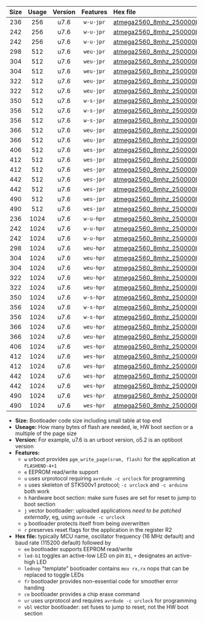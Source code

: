 |Size|Usage|Version|Features|Hex file|
|:-:|:-:|:-:|:-:|:--|
|236|256|u7.6|`w-u-jpr`|[atmega2560_8mhz_250000bps_ur_vbl.hex](https://raw.githubusercontent.com/stefanrueger/urboot/main/bootloaders/atmega2560/fcpu_8mhz/250000_bps/atmega2560_8mhz_250000bps_ur_vbl.hex)|
|242|256|u7.6|`w-u-jpr`|[atmega2560_8mhz_250000bps_led+b7_ur_vbl.hex](https://raw.githubusercontent.com/stefanrueger/urboot/main/bootloaders/atmega2560/fcpu_8mhz/250000_bps/atmega2560_8mhz_250000bps_led+b7_ur_vbl.hex)|
|242|256|u7.6|`w-u-jpr`|[atmega2560_8mhz_250000bps_lednop_ur_vbl.hex](https://raw.githubusercontent.com/stefanrueger/urboot/main/bootloaders/atmega2560/fcpu_8mhz/250000_bps/atmega2560_8mhz_250000bps_lednop_ur_vbl.hex)|
|298|512|u7.6|`weu-jpr`|[atmega2560_8mhz_250000bps_ee_ur_vbl.hex](https://raw.githubusercontent.com/stefanrueger/urboot/main/bootloaders/atmega2560/fcpu_8mhz/250000_bps/atmega2560_8mhz_250000bps_ee_ur_vbl.hex)|
|304|512|u7.6|`weu-jpr`|[atmega2560_8mhz_250000bps_ee_led+b7_ur_vbl.hex](https://raw.githubusercontent.com/stefanrueger/urboot/main/bootloaders/atmega2560/fcpu_8mhz/250000_bps/atmega2560_8mhz_250000bps_ee_led+b7_ur_vbl.hex)|
|304|512|u7.6|`weu-jpr`|[atmega2560_8mhz_250000bps_ee_lednop_ur_vbl.hex](https://raw.githubusercontent.com/stefanrueger/urboot/main/bootloaders/atmega2560/fcpu_8mhz/250000_bps/atmega2560_8mhz_250000bps_ee_lednop_ur_vbl.hex)|
|322|512|u7.6|`weu-jpr`|[atmega2560_8mhz_250000bps_ee_led+b7_fr_ur_vbl.hex](https://raw.githubusercontent.com/stefanrueger/urboot/main/bootloaders/atmega2560/fcpu_8mhz/250000_bps/atmega2560_8mhz_250000bps_ee_led+b7_fr_ur_vbl.hex)|
|322|512|u7.6|`weu-jpr`|[atmega2560_8mhz_250000bps_ee_lednop_fr_ur_vbl.hex](https://raw.githubusercontent.com/stefanrueger/urboot/main/bootloaders/atmega2560/fcpu_8mhz/250000_bps/atmega2560_8mhz_250000bps_ee_lednop_fr_ur_vbl.hex)|
|350|512|u7.6|`w-s-jpr`|[atmega2560_8mhz_250000bps_vbl.hex](https://raw.githubusercontent.com/stefanrueger/urboot/main/bootloaders/atmega2560/fcpu_8mhz/250000_bps/atmega2560_8mhz_250000bps_vbl.hex)|
|356|512|u7.6|`w-s-jpr`|[atmega2560_8mhz_250000bps_led+b7_vbl.hex](https://raw.githubusercontent.com/stefanrueger/urboot/main/bootloaders/atmega2560/fcpu_8mhz/250000_bps/atmega2560_8mhz_250000bps_led+b7_vbl.hex)|
|356|512|u7.6|`w-s-jpr`|[atmega2560_8mhz_250000bps_lednop_vbl.hex](https://raw.githubusercontent.com/stefanrueger/urboot/main/bootloaders/atmega2560/fcpu_8mhz/250000_bps/atmega2560_8mhz_250000bps_lednop_vbl.hex)|
|366|512|u7.6|`weu-jpr`|[atmega2560_8mhz_250000bps_ee_led+b7_fr_ce_ur_vbl.hex](https://raw.githubusercontent.com/stefanrueger/urboot/main/bootloaders/atmega2560/fcpu_8mhz/250000_bps/atmega2560_8mhz_250000bps_ee_led+b7_fr_ce_ur_vbl.hex)|
|366|512|u7.6|`weu-jpr`|[atmega2560_8mhz_250000bps_ee_lednop_fr_ce_ur_vbl.hex](https://raw.githubusercontent.com/stefanrueger/urboot/main/bootloaders/atmega2560/fcpu_8mhz/250000_bps/atmega2560_8mhz_250000bps_ee_lednop_fr_ce_ur_vbl.hex)|
|406|512|u7.6|`wes-jpr`|[atmega2560_8mhz_250000bps_ee_vbl.hex](https://raw.githubusercontent.com/stefanrueger/urboot/main/bootloaders/atmega2560/fcpu_8mhz/250000_bps/atmega2560_8mhz_250000bps_ee_vbl.hex)|
|412|512|u7.6|`wes-jpr`|[atmega2560_8mhz_250000bps_ee_led+b7_vbl.hex](https://raw.githubusercontent.com/stefanrueger/urboot/main/bootloaders/atmega2560/fcpu_8mhz/250000_bps/atmega2560_8mhz_250000bps_ee_led+b7_vbl.hex)|
|412|512|u7.6|`wes-jpr`|[atmega2560_8mhz_250000bps_ee_lednop_vbl.hex](https://raw.githubusercontent.com/stefanrueger/urboot/main/bootloaders/atmega2560/fcpu_8mhz/250000_bps/atmega2560_8mhz_250000bps_ee_lednop_vbl.hex)|
|442|512|u7.6|`wes-jpr`|[atmega2560_8mhz_250000bps_ee_led+b7_fr_vbl.hex](https://raw.githubusercontent.com/stefanrueger/urboot/main/bootloaders/atmega2560/fcpu_8mhz/250000_bps/atmega2560_8mhz_250000bps_ee_led+b7_fr_vbl.hex)|
|442|512|u7.6|`wes-jpr`|[atmega2560_8mhz_250000bps_ee_lednop_fr_vbl.hex](https://raw.githubusercontent.com/stefanrueger/urboot/main/bootloaders/atmega2560/fcpu_8mhz/250000_bps/atmega2560_8mhz_250000bps_ee_lednop_fr_vbl.hex)|
|490|512|u7.6|`wes-jpr`|[atmega2560_8mhz_250000bps_ee_led+b7_fr_ce_vbl.hex](https://raw.githubusercontent.com/stefanrueger/urboot/main/bootloaders/atmega2560/fcpu_8mhz/250000_bps/atmega2560_8mhz_250000bps_ee_led+b7_fr_ce_vbl.hex)|
|490|512|u7.6|`wes-jpr`|[atmega2560_8mhz_250000bps_ee_lednop_fr_ce_vbl.hex](https://raw.githubusercontent.com/stefanrueger/urboot/main/bootloaders/atmega2560/fcpu_8mhz/250000_bps/atmega2560_8mhz_250000bps_ee_lednop_fr_ce_vbl.hex)|
|236|1024|u7.6|`w-u-hpr`|[atmega2560_8mhz_250000bps_ur.hex](https://raw.githubusercontent.com/stefanrueger/urboot/main/bootloaders/atmega2560/fcpu_8mhz/250000_bps/atmega2560_8mhz_250000bps_ur.hex)|
|242|1024|u7.6|`w-u-hpr`|[atmega2560_8mhz_250000bps_led+b7_ur.hex](https://raw.githubusercontent.com/stefanrueger/urboot/main/bootloaders/atmega2560/fcpu_8mhz/250000_bps/atmega2560_8mhz_250000bps_led+b7_ur.hex)|
|242|1024|u7.6|`w-u-hpr`|[atmega2560_8mhz_250000bps_lednop_ur.hex](https://raw.githubusercontent.com/stefanrueger/urboot/main/bootloaders/atmega2560/fcpu_8mhz/250000_bps/atmega2560_8mhz_250000bps_lednop_ur.hex)|
|298|1024|u7.6|`weu-hpr`|[atmega2560_8mhz_250000bps_ee_ur.hex](https://raw.githubusercontent.com/stefanrueger/urboot/main/bootloaders/atmega2560/fcpu_8mhz/250000_bps/atmega2560_8mhz_250000bps_ee_ur.hex)|
|304|1024|u7.6|`weu-hpr`|[atmega2560_8mhz_250000bps_ee_led+b7_ur.hex](https://raw.githubusercontent.com/stefanrueger/urboot/main/bootloaders/atmega2560/fcpu_8mhz/250000_bps/atmega2560_8mhz_250000bps_ee_led+b7_ur.hex)|
|304|1024|u7.6|`weu-hpr`|[atmega2560_8mhz_250000bps_ee_lednop_ur.hex](https://raw.githubusercontent.com/stefanrueger/urboot/main/bootloaders/atmega2560/fcpu_8mhz/250000_bps/atmega2560_8mhz_250000bps_ee_lednop_ur.hex)|
|322|1024|u7.6|`weu-hpr`|[atmega2560_8mhz_250000bps_ee_led+b7_fr_ur.hex](https://raw.githubusercontent.com/stefanrueger/urboot/main/bootloaders/atmega2560/fcpu_8mhz/250000_bps/atmega2560_8mhz_250000bps_ee_led+b7_fr_ur.hex)|
|322|1024|u7.6|`weu-hpr`|[atmega2560_8mhz_250000bps_ee_lednop_fr_ur.hex](https://raw.githubusercontent.com/stefanrueger/urboot/main/bootloaders/atmega2560/fcpu_8mhz/250000_bps/atmega2560_8mhz_250000bps_ee_lednop_fr_ur.hex)|
|350|1024|u7.6|`w-s-hpr`|[atmega2560_8mhz_250000bps.hex](https://raw.githubusercontent.com/stefanrueger/urboot/main/bootloaders/atmega2560/fcpu_8mhz/250000_bps/atmega2560_8mhz_250000bps.hex)|
|356|1024|u7.6|`w-s-hpr`|[atmega2560_8mhz_250000bps_led+b7.hex](https://raw.githubusercontent.com/stefanrueger/urboot/main/bootloaders/atmega2560/fcpu_8mhz/250000_bps/atmega2560_8mhz_250000bps_led+b7.hex)|
|356|1024|u7.6|`w-s-hpr`|[atmega2560_8mhz_250000bps_lednop.hex](https://raw.githubusercontent.com/stefanrueger/urboot/main/bootloaders/atmega2560/fcpu_8mhz/250000_bps/atmega2560_8mhz_250000bps_lednop.hex)|
|366|1024|u7.6|`weu-hpr`|[atmega2560_8mhz_250000bps_ee_led+b7_fr_ce_ur.hex](https://raw.githubusercontent.com/stefanrueger/urboot/main/bootloaders/atmega2560/fcpu_8mhz/250000_bps/atmega2560_8mhz_250000bps_ee_led+b7_fr_ce_ur.hex)|
|366|1024|u7.6|`weu-hpr`|[atmega2560_8mhz_250000bps_ee_lednop_fr_ce_ur.hex](https://raw.githubusercontent.com/stefanrueger/urboot/main/bootloaders/atmega2560/fcpu_8mhz/250000_bps/atmega2560_8mhz_250000bps_ee_lednop_fr_ce_ur.hex)|
|406|1024|u7.6|`wes-hpr`|[atmega2560_8mhz_250000bps_ee.hex](https://raw.githubusercontent.com/stefanrueger/urboot/main/bootloaders/atmega2560/fcpu_8mhz/250000_bps/atmega2560_8mhz_250000bps_ee.hex)|
|412|1024|u7.6|`wes-hpr`|[atmega2560_8mhz_250000bps_ee_led+b7.hex](https://raw.githubusercontent.com/stefanrueger/urboot/main/bootloaders/atmega2560/fcpu_8mhz/250000_bps/atmega2560_8mhz_250000bps_ee_led+b7.hex)|
|412|1024|u7.6|`wes-hpr`|[atmega2560_8mhz_250000bps_ee_lednop.hex](https://raw.githubusercontent.com/stefanrueger/urboot/main/bootloaders/atmega2560/fcpu_8mhz/250000_bps/atmega2560_8mhz_250000bps_ee_lednop.hex)|
|442|1024|u7.6|`wes-hpr`|[atmega2560_8mhz_250000bps_ee_led+b7_fr.hex](https://raw.githubusercontent.com/stefanrueger/urboot/main/bootloaders/atmega2560/fcpu_8mhz/250000_bps/atmega2560_8mhz_250000bps_ee_led+b7_fr.hex)|
|442|1024|u7.6|`wes-hpr`|[atmega2560_8mhz_250000bps_ee_lednop_fr.hex](https://raw.githubusercontent.com/stefanrueger/urboot/main/bootloaders/atmega2560/fcpu_8mhz/250000_bps/atmega2560_8mhz_250000bps_ee_lednop_fr.hex)|
|490|1024|u7.6|`wes-hpr`|[atmega2560_8mhz_250000bps_ee_led+b7_fr_ce.hex](https://raw.githubusercontent.com/stefanrueger/urboot/main/bootloaders/atmega2560/fcpu_8mhz/250000_bps/atmega2560_8mhz_250000bps_ee_led+b7_fr_ce.hex)|
|490|1024|u7.6|`wes-hpr`|[atmega2560_8mhz_250000bps_ee_lednop_fr_ce.hex](https://raw.githubusercontent.com/stefanrueger/urboot/main/bootloaders/atmega2560/fcpu_8mhz/250000_bps/atmega2560_8mhz_250000bps_ee_lednop_fr_ce.hex)|

- **Size:** Bootloader code size including small table at top end
- **Useage:** How many bytes of flash are needed, ie, HW boot section or a multiple of the page size
- **Version:** For example, u7.6 is an urboot version, o5.2 is an optiboot version
- **Features:**
  + `w` urboot provides `pgm_write_page(sram, flash)` for the application at `FLASHEND-4+1`
  + `e` EEPROM read/write support
  + `u` uses urprotocol requiring `avrdude -c urclock` for programming
  + `s` uses skeleton of STK500v1 protocol; `-c urclock` and `-c arduino` both work
  + `h` hardware boot section: make sure fuses are set for reset to jump to boot section
  + `j` vector bootloader: uploaded applications *need to be patched externally*, eg, using `avrdude -c urclock`
  + `p` bootloader protects itself from being overwritten
  + `r` preserves reset flags for the application in the register R2
- **Hex file:** typically MCU name, oscillator frequency (16 MHz default) and baud rate (115200 default) followed by
  + `ee` bootloader supports EEPROM read/write
  + `led-b1` toggles an active-low LED on pin `B1`, `+` designates an active-high LED
  + `lednop` "template" bootloader contains `mov rx,rx` nops that can be replaced to toggle LEDs
  + `fr` bootloader provides non-essential code for smoother error handing
  + `ce` bootloader provides a chip erase command
  + `ur` uses urprotocol and requires `avrdude -c urclock` for programming
  + `vbl` vector bootloader: set fuses to jump to reset, not the HW boot section
